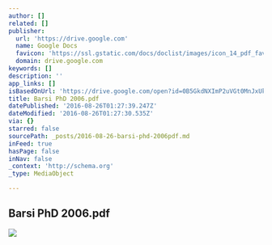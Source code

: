 ```yaml
---
author: []
related: []
publisher:
  url: 'https://drive.google.com'
  name: Google Docs
  favicon: 'https://ssl.gstatic.com/docs/doclist/images/icon_14_pdf_favicon.ico'
  domain: drive.google.com
keywords: []
description: ''
app_links: []
isBasedOnUrl: 'https://drive.google.com/open?id=0B5GkdNXImP2uVGt0MnJxUk0tQ1E'
title: Barsi PhD 2006.pdf
datePublished: '2016-08-26T01:27:39.247Z'
dateModified: '2016-08-26T01:27:30.535Z'
via: {}
starred: false
sourcePath: _posts/2016-08-26-barsi-phd-2006pdf.md
inFeed: true
hasPage: false
inNav: false
_context: 'http://schema.org'
_type: MediaObject

---
```

<article style=""><h1>Barsi PhD 2006.pdf</h1><img src="https://lh6.googleusercontent.com/6tSTMFeJM9YXLAcP1_AeBehIWA1ZWsL1z5umTJ49f5F2VEDylZIv1w=w1200-h630-p" /></article>